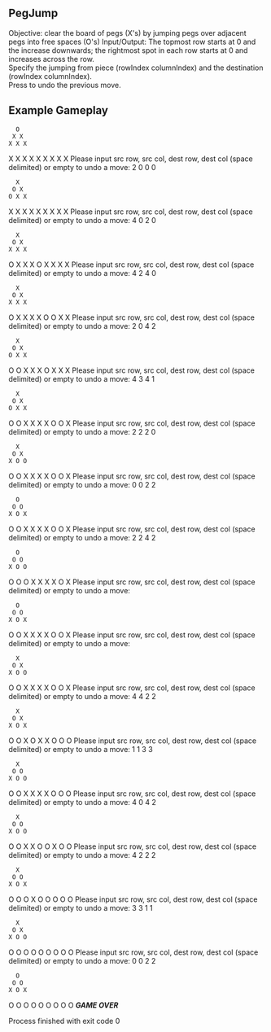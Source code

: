 ## PegJump
Objective: clear the board of pegs (X's) by jumping pegs over adjacent pegs into free spaces (O's)
Input/Output: The topmost row starts at 0 and the increase downwards; the rightmost spot in each row starts at 0 and increases across the row.  
              Specify the jumping from piece (rowIndex columnIndex) and the destination (rowIndex columnIndex).  
              Press <Enter> to undo the previous move.  

## Example Gameplay
      O 
     X X 
    X X X 
   X X X X 
  X X X X X 
 Please input src row, src col, dest row, dest col (space delimited) or empty to undo a move: 2 0 0 0
 
      X 
     O X 
    O X X 
   X X X X 
  X X X X X 
 Please input src row, src col, dest row, dest col (space delimited) or empty to undo a move: 4 0 2 0
 
      X 
     O X 
    X X X 
   O X X X 
  O X X X X 
 Please input src row, src col, dest row, dest col (space delimited) or empty to undo a move: 4 2 4 0
 
      X 
     O X 
    X X X 
   O X X X 
  X O O X X 
 Please input src row, src col, dest row, dest col (space delimited) or empty to undo a move: 2 0 4 2
 
      X 
     O X 
    O X X 
   O O X X 
  X O X X X 
 Please input src row, src col, dest row, dest col (space delimited) or empty to undo a move: 4 3 4 1
 
      X 
     O X 
    O X X 
   O O X X 
  X X O O X 
 Please input src row, src col, dest row, dest col (space delimited) or empty to undo a move: 2 2 2 0
 
      X 
     O X 
    X O O 
   O O X X 
  X X O O X 
 Please input src row, src col, dest row, dest col (space delimited) or empty to undo a move: 0 0 2 2
 
      O 
     O O 
    X O X 
   O O X X 
  X X O O X 
 Please input src row, src col, dest row, dest col (space delimited) or empty to undo a move: 2 2 4 2
 
      O 
     O O 
    X O O 
   O O O X 
  X X X O X 
 Please input src row, src col, dest row, dest col (space delimited) or empty to undo a move: 
 
      O 
     O O 
    X O X 
   O O X X 
  X X O O X 
 Please input src row, src col, dest row, dest col (space delimited) or empty to undo a move: 
 
      X 
     O X 
    X O O 
   O O X X 
  X X O O X 
 Please input src row, src col, dest row, dest col (space delimited) or empty to undo a move: 4 4 2 2
 
      X 
     O X 
    X O X 
   O O X O 
  X X O O O 
 Please input src row, src col, dest row, dest col (space delimited) or empty to undo a move: 1 1 3 3
 
      X 
     O O 
    X O O 
   O O X X 
  X X O O O 
 Please input src row, src col, dest row, dest col (space delimited) or empty to undo a move: 4 0 4 2
 
      X 
     O O 
    X O O 
   O O X X 
  O O X O O 
 Please input src row, src col, dest row, dest col (space delimited) or empty to undo a move: 4 2 2 2
 
      X 
     O O 
    X O X 
   O O O X 
  O O O O O 
 Please input src row, src col, dest row, dest col (space delimited) or empty to undo a move: 3 3 1 1
 
      X 
     O X 
    X O O 
   O O O O 
  O O O O O 
 Please input src row, src col, dest row, dest col (space delimited) or empty to undo a move: 0 0 2 2
 
      O 
     O O 
    X O X 
   O O O O 
  O O O O O 
 	***GAME OVER***

Process finished with exit code 0
